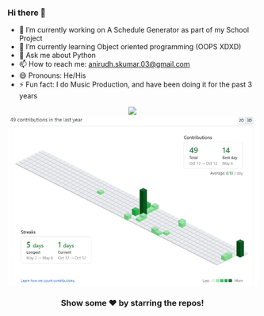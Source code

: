 ### Hi there 👋

- 🔭 I’m currently working on A Schedule Generator as part of my School Project
- 🌱 I’m currently learning Object oriented programming (OOPS XDXD)
- 💬 Ask me about Python
- 📫 How to reach me: anirudh.skumar.03@gmail.com
- 😄 Pronouns: He/His
- ⚡ Fun fact: I do Music Production, and have been doing it for the past 3 years
<div align = "center">
  <img src = "https://github-readme-stats.vercel.app/api?username=Anirudh-S-Kumar&show_icons=true&theme=tokyonight&line_height=27">
</div>
<div align = "center">
  <img align="center" src= "https://github.com/Anirudh-S-Kumar/Anirudh-S-Kumar/blob/main/Anirudh.jpg" />
</div>

<div align="center">

### Show some ❤️ by starring the repos!

</div>
